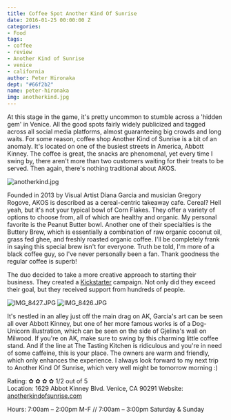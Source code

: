 ```yaml
---
title: Coffee Spot Another Kind Of Sunrise
date: 2016-01-25 00:00:00 Z
categories:
- Food
tags:
- coffee
- review
- Another Kind of Sunrise
- venice
- california
author: Peter Hironaka
dept: "#66f2b2"
name: peter-hironaka
img: anotherkind.jpg
---
```


At this stage in the game, it's pretty uncommon to stumble across a 'hidden gem' in Venice. All the good spots fairly widely publicized and tagged across all social media platforms, almost guaranteeing big crowds and long waits. For some reason, coffee shop Another Kind of Sunrise is a bit of an anomaly. It's located on one of the busiest streets in America, Abbott Kinney. The coffee is great, the snacks are phenomenal, yet every time I swing by, there aren't more than two customers waiting for their treats to be served. Then again, there's nothing traditional about AKOS.

![anotherkind.jpg](/uploads/anotherkind.jpg)

Founded in 2013 by Visual Artist Diana Garcia and musician Gregory Rogove, AKOS is described as a cereal-centric takeaway cafe. Cereal? Hell yeah, but it's not your typical bowl of Corn Flakes. They offer a variety of options to choose from, all of which are healthy and organic. My personal favorite is the Peanut Butter bowl. Another one of their specialties is the Buttery Brew, which is essentially a combination of raw organic coconut oil, grass fed ghee, and freshly roasted organic coffee. I'll be completely frank in saying this special brew isn't for everyone. Truth be told, I'm more of a black coffee guy, so I've never personally been a fan. Thank goodness the regular coffee is superb!

The duo decided to take a more creative approach to starting their business. They created a [Kickstarter](https://www.kickstarter.com/projects/akosunrise/another-kind-of-sunrise) campaign. Not only did they exceed their goal, but they received support from hundreds of people.

![IMG_8427.JPG](/uploads/IMG_8427.JPG)
![IMG_8426.JPG](/uploads/IMG_8426.JPG)

It's nestled in an alley just off the main drag on AK,  Garcia's art can be seen all over Abbott Kinney, but one of her more famous works is of a Dog-Unicorn illustration, which can be seen on the side of Gjelina's wall on Milwood. If you're on AK, make sure to swing by this charming little coffee stand. And if the line at The Tasting Kitchen is ridiculous and you're in need of some caffeine, this is your place.  The owners are warm and friendly, which only enhances the experience. I always look forward to my next trip to Another Kind Of Sunrise, which very well might be tomorrow morning :)

Rating: &#10047; &#10047; &#10047; &#10047; 1/2 out of 5  
Location: 1629 Abbot Kinney Blvd. Venice, CA 90291
Website: [anotherkindofsunrise.com](http://www.anotherkindofsunrise.com)

Hours: 7:00am – 2:00pm M-F // 7:00am – 3:00pm Saturday & Sunday
